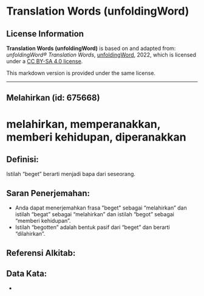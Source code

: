 # Translation Words (unfoldingWord)

## License Information

**Translation Words (unfoldingWord)** is based on and adapted from: _unfoldingWord® Translation Words_, [unfoldingWord](https://unfoldingword.org/utw), 2022, which is licensed under a [CC BY-SA 4.0 license](https://creativecommons.org/licenses/by-sa/4.0/legalcode.en).

This markdown version is provided under the same license.



--------------------------------

## Melahirkan (id: 675668)

melahirkan, memperanakkan, memberi kehidupan, diperanakkan
==========================================================

Definisi:
---------

Istilah “beget” berarti menjadi bapa dari seseorang.

Saran Penerjemahan:
-------------------

* Anda dapat menerjemahkan frasa "beget" sebagai “melahirkan” dan istilah “begat” sebagai “melahirkan” dan istilah “begot” sebagai “memberi kehidupan”.
* Istilah “begotten” adalah bentuk pasif dari “beget” dan berarti “dilahirkan”.

Referensi Alkitab:
------------------

Data Kata:
----------

* 


